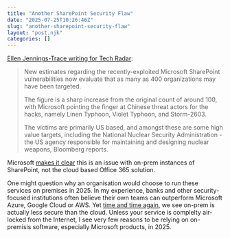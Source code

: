 ```yaml
---
title: "Another SharePoint Security Flaw"
date: "2025-07-25T10:26:46Z"
slug: "another-sharepoint-security-flaw"
layout: "post.njk"
categories: []
---
```


[Ellen Jennings-Trace writing for Tech Radar](https://www.techradar.com/pro/security/microsoft-sharepoint-attack-now-sees-victim-count-rises-to-400-organizations-including-us-nuclear-agency):

> New estimates regarding the recently-exploited Microsoft SharePoint vulnerabilities now evaluate that as many as 400 organizations may have been targeted.
> 
> The figure is a sharp increase from the original count of around 100, with Microsoft pointing the finger at Chinese threat actors for the hacks, namely Linen Typhoon, Violet Typhoon, and Storm-2603.
> 
> The victims are primarily US based, and amongst these are some high value targets, including the National Nuclear Security Administration - the US agency responsible for maintaining and designing nuclear weapons, Bloomberg reports.

Microsoft [makes it clear](https://www.microsoft.com/en-us/security/blog/2025/07/22/disrupting-active-exploitation-of-on-premises-sharepoint-vulnerabilities/) this is an issue with on-prem instances of SharePoint, not the cloud based Office 365 solution.

One might question why an organisation would choose to run these services on premises in 2025. In my experience, banks and other security-focused institutions often believe their own teams can outperform Microsoft Azure, Google Cloud or AWS. Yet [time and time again](https://msrc.microsoft.com/blog/2021/03/guidance-for-responders-investigating-and-remediating-on-premises-exchange-server-vulnerabilities/?utm_source=chatgpt.com), we see on-prem is actually less secure than the cloud. Unless your service is complelty air-locked from the Internet, I see very few reasons to be relying on on-premisis software, especially Microsoft products, in 2025.
